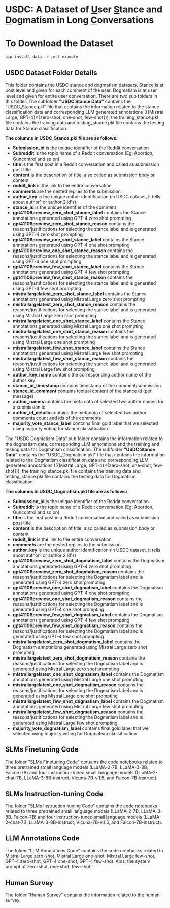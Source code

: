 # USDC: A Dataset of <ins>U</ins>ser <ins>S</ins>tance and <ins>D</ins>ogmatism in Long <ins>C</ins>onversations 

# To Download the Dataset
``` bash
pip install data -> just example
```


## USDC Dataset Folder Details
This folder contains the USDC stance and dogmatism datasets. Stance is at post level and given for each comment of the user. Dogmatism is at user level and given for entire user conversation.
There are two sub folders in this folder. The subfolder **"USDC Stance Data"** contains the "USDC_Stance.pkl" file that contains the information related to the stance classification data and corresponding LLM generated annotations (({Mistral Large, GPT-4}×{zero-shot, one-shot, few-shot})), the training_stance.pkl file contains the training data and testing_stance.pkl file contains the testing data for Stance classification. 

**The columns in USDC_Stance.pkl file are as follows:**
- **Submission_id** is the unique identifier of the Reddit conversation
- **Subreddit** is the topic name of a Reddit conversation (Eg: Abortion, Guncontrol and so on) 
- **title** is the first post in a Reddit conversation and called as submission post title
- **content** is the description of title, also called as submission body or content
- **reddit_link** is the link to the entire conversation
- **comments** are the nested replies to the submission
- **author_key** is the unique author identification (in USDC dataset, it tells about author1 or author 2 id's)
- **stance_id** is the unique identifier of the comment
- **gpt41106preview_zero_shot_stance_label** contains the Stance annotations generated using GPT-4 zero shot prompting
- **gpt41106preview_zero_shot_stance_reason** contains the reasons/justifications for selecting the stance label and is generated using GPT-4 zero shot prompting
- **gpt41106preview_one_shot_stance_label** contains the Stance annotations generated using GPT-4 one shot prompting
- **gpt41106preview_one_shot_stance_reason** contains the reasons/justifications for selecting the stance label and is generated using GPT-4 one shot prompting
- **gpt41106preview_few_shot_stance_label** contains the Stance annotations generated using GPT-4 few shot prompting
- **gpt41106preview_few_shot_stance_reason** contains the reasons/justifications for selecting the stance label and is generated using GPT-4 few shot prompting
- **mistrallargelatest_zero_shot_stance_label** contains the Stance annotations generated using Mistral Large zero shot prompting
- **mistrallargelatest_zero_shot_stance_reason** contains the reasons/justifications for selecting the stance label and is generated using Mistral Large zero shot prompting
- **mistrallargelatest_one_shot_stance_label** contains the Stance annotations generated using Mistral Large one shot prompting
- **mistrallargelatest_one_shot_stance_reason** contains the reasons/justifications for selecting the stance label and is generated using Mistral Large one shot prompting
- **mistrallargelatest_few_shot_stance_label** contains the Stance annotations generated using Mistral Large few shot prompting
- **mistrallargelatest_few_shot_stance_reason** contains the reasons/justifications for selecting the stance label and is generated using Mistral Large few shot prompting
- **author_key_name** contains the corresponding author name of the author key
- **stance_id_timestamp** contains timestamp of the comment/submission
- **stance_id_comment** contains textual content of the stance id (per message)
- **author_names** contains the meta data of selected two author names for a submission id
- **author_id_details** contains the metadata of selected two author comments count and ids of the comments
- **majority_vote_stance_label** contains final gold label that we selected using majority voting for stance classification

The "USDC Dogmatism Data" sub folder contains the information related to the dogmatism data, corresponding LLM annotations and the training and testing data for Dogmatism classification. The subfolder **"USDC Stance Data"** contains the "USDC_Dogmatism.pkl" file that contains the information related to the Dogmatism classification data and corresponding LLM generated annotations (({Mistral Large, GPT-4}×{zero-shot, one-shot, few-shot})), the training_stance.pkl file contains the training data and testing_stance.pkl file contains the testing data for Dogmatism classification. 

**The columns in USDC_Dogmatism.pkl file are as follows:**
- **Submission_id** is the unique identifier of the Reddit conversation
- **Subreddit** is the topic name of a Reddit conversation (Eg: Abortion, Guncontrol and so on)
- **title** is the first post in a Reddit conversation and called as submission post title
- **content** is the description of title, also called as submission body or content
- **reddit_link** is the link to the entire conversation
- **comments** are the nested replies to the submission
- **author_key** is the unique author identification (in USDC dataset, it tells about author1 or author 2 id's)
- **gpt41106preview_zero_shot_dogmatism_label** contains the Dogmatism annotations generated using GPT-4 zero shot prompting
- **gpt41106preview_zero_shot_dogmatism_reason** contains the reasons/justifications for selecting the Dogmatism label and is generated using GPT-4 zero shot prompting
- **gpt41106preview_one_shot_dogmatism_label** contains the Dogmatism annotations generated using GPT-4 one shot prompting
- **gpt41106preview_one_shot_dogmatism_reason** contains the reasons/justifications for selecting the Dogmatism label and is generated using GPT-4 one shot prompting
- **gpt41106preview_few_shot_dogmatism_label** contains the Dogmatism annotations generated using GPT-4 few shot prompting
- **gpt41106preview_few_shot_dogmatism_reason** contains the reasons/justifications for selecting the Dogmatism label and is generated using GPT-4 few shot prompting
- **mistrallargelatest_zero_shot_dogmatism_label** contains the Dogmatism annotations generated using Mistral Large zero shot prompting
- **mistrallargelatest_zero_shot_dogmatism_reason** contains the reasons/justifications for selecting the Dogmatism label and is generated using Mistral Large zero shot prompting
- **mistrallargelatest_one_shot_dogmatism_label** contains the Dogmatism annotations generated using Mistral Large one shot prompting
- **mistrallargelatest_one_shot_dogmatism_reason** contains the reasons/justifications for selecting the Dogmatism label and is generated using Mistral Large one shot prompting
- **mistrallargelatest_few_shot_dogmatism_label** contains the Dogmatism annotations generated using Mistral Large few shot prompting
- **mistrallargelatest_few_shot_dogmatism_reason** contains the reasons/justifications for selecting the Dogmatism label and is generated using Mistral Large few shot prompting
- **majority_vote_dogmatism_label** contains final gold label that we selected using majority voting for Dogmatism classification

## SLMs Finetuning Code
The folder "SLMs Finetuning Code" contains the code notebooks related to three pretrained small language models (LLaMA-2-7B, LLaMA-3-8B, Falcon-7B) and four instruction-tuned small language models (LLaMA-2-chat-7B, LLaMA-3-8B-instruct, Vicuna-7B-v.1.5, and Falcon-7B-instruct).

## SLMs Instruction-tuning Code
The folder "SLMs Instruction-tuning Code" contains the code notebooks related to three pretrained small language models (LLaMA-2-7B, LLaMA-3-8B, Falcon-7B) and four instruction-tuned small language models (LLaMA-2-chat-7B, LLaMA-3-8B-instruct, Vicuna-7B-v.1.5, and Falcon-7B-instruct).

## LLM Annotations Code
The folder "LLM Annotations Code" contains the code notebooks related to Mistral Large zero-shot, Mistral Large one-shot, Mistral Large few-shot, GPT-4 zero-shot, GPT-4 one-shot, GPT-4 few-shot. Alos, the system prompt of zero-shot, one-shot, few-shot.

## Human Survey
The folder "Human Survey" contains the information related to the human survey.





